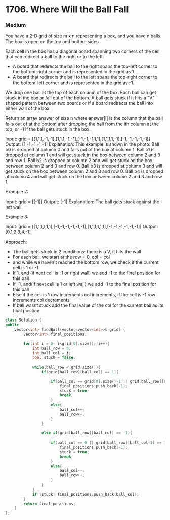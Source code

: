 # 1706. Where Will the Ball Fall
### Medium

You have a 2-D grid of size m x n representing a box, and you have n balls. The box is open on the top and bottom sides.

Each cell in the box has a diagonal board spanning two corners of the cell that can redirect a ball to the right or to the left.

* A board that redirects the ball to the right spans the top-left corner to the bottom-right corner and is represented in the grid as 1.
* A board that redirects the ball to the left spans the top-right corner to the bottom-left corner and is represented in the grid as -1.

We drop one ball at the top of each column of the box. Each ball can get stuck in the box or fall out of the bottom. A ball gets stuck if it hits a "V" shaped pattern between two boards or if a board redirects the ball into either wall of the box.

Return an array answer of size n where answer[i] is the column that the ball falls out of at the bottom after dropping the ball from the ith column at the top, or -1 if the ball gets stuck in the box.

Input: grid = [[1,1,1,-1,-1],[1,1,1,-1,-1],[-1,-1,-1,1,1],[1,1,1,1,-1],[-1,-1,-1,-1,-1]]
Output: [1,-1,-1,-1,-1]
Explanation: This example is shown in the photo.
Ball b0 is dropped at column 0 and falls out of the box at column 1.
Ball b1 is dropped at column 1 and will get stuck in the box between column 2 and 3 and row 1.
Ball b2 is dropped at column 2 and will get stuck on the box between column 2 and 3 and row 0.
Ball b3 is dropped at column 3 and will get stuck on the box between column 2 and 3 and row 0.
Ball b4 is dropped at column 4 and will get stuck on the box between column 2 and 3 and row 1.

Example 2:

Input: grid = [[-1]]
Output: [-1]
Explanation: The ball gets stuck against the left wall.

Example 3:

Input: grid = [[1,1,1,1,1,1],[-1,-1,-1,-1,-1,-1],[1,1,1,1,1,1],[-1,-1,-1,-1,-1,-1]]
Output: [0,1,2,3,4,-1]

Approach: 
* The ball gets stuck in 2 conditions: there is a V, it hits the wall
* For each ball, we start at the row = 0, col = col
* and while we haven't reached the bottom row, we check if the current cell is 1 or -1
* If 1, and (if next cell is -1 or right wall) we add -1 to the final position for this ball
* If -1, and(if next cell is 1 or left wall) we add -1 to the final position for this ball
* Else if the cell is 1 row increments col increments, if the cell is -1 row increments col decrements
* If ball wasnt stuck add the final value of the col for the current ball as its final position

```cpp
class Solution {
public:
    vector<int> findBall(vector<vector<int>>& grid) {
        vector<int> final_positions;
        
        for(int i = 0; i<grid[0].size(); i++){
            int ball_row = 0;
            int ball_col = i;
            bool stuck = false;
            
            while(ball_row < grid.size()){                
                if(grid[ball_row][ball_col] == 1){
                    
                    if(ball_col == grid[0].size()-1 || grid[ball_row][ball_col+1] == -1 ){
                        final_positions.push_back(-1);
                        stuck = true;
                        break;
                    }
                    else{
                        ball_col++;
                        ball_row++;
                    }
                }
                
                else if(grid[ball_row][ball_col] == -1){
                    
                    if(ball_col == 0 || grid[ball_row][ball_col-1] == 1){
                        final_positions.push_back(-1);
                        stuck = true;
                        break;
                    }
                    else{
                        ball_col--;
                        ball_row++;
                    }
                }
            }
            if(!stuck) final_positions.push_back(ball_col);
        }
        return final_positions;
    }
};
```